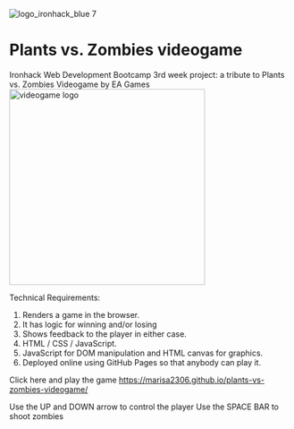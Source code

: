 ![logo_ironhack_blue 7](https://user-images.githubusercontent.com/23629340/40541063-a07a0a8a-601a-11e8-91b5-2f13e4e6b441.png)

# Plants vs. Zombies videogame
Ironhack Web Development Bootcamp 3rd week project: a tribute to Plants vs. Zombies Videogame by EA Games
<img src="https://marisa2306.github.io/plants-vs-zombies-videogame/img/logo.png" alt="videogame logo" width="350px"/>


Technical Requirements:

1. Renders a game in the browser.
2. It has logic for winning and/or losing
3. Shows feedback to the player in either case.
4. HTML / CSS / JavaScript.
5. JavaScript for DOM manipulation and HTML canvas for graphics.
6. Deployed online using GitHub Pages so that anybody can play it.

Click here and play the game https://marisa2306.github.io/plants-vs-zombies-videogame/

Use the UP and DOWN arrow to control the player
Use the SPACE BAR to shoot zombies
